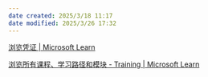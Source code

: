 ```yaml
---
date created: 2025/3/18 11:17
date modified: 2025/3/26 17:32
---
```


[浏览凭证 | Microsoft Learn](https://learn.microsoft.com/zh-cn/credentials/browse/)

[浏览所有课程、学习路径和模块 - Training | Microsoft Learn](https://learn.microsoft.com/zh-cn/training/browse/?levels=advanced&subjects=artificial-intelligence)
